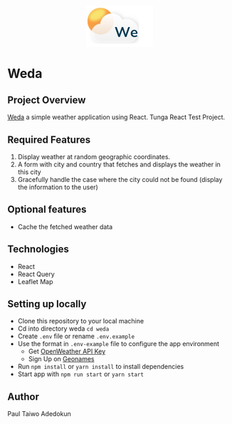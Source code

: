  <p align="center">
	<img src="src/assets/img/logo.svg" alt="Logo" width="150" />
</p>

# Weda

## Project Overview

[Weda](https://weda.vercel.app/) a simple weather application using React. Tunga React Test Project.

## Required Features

1. Display weather at random geographic coordinates.
2. A form with city and country that fetches and displays the weather in this city
3. Gracefully handle the case where the city could not be found (display the information to the user)

## Optional features

- Cache the fetched weather data

## Technologies

- React
- React Query
- Leaflet Map

## Setting up locally

- Clone this repository to your local machine
- Cd into directory weda `cd weda`
- Create `.env` file or rename `.env.example`
- Use the format in `.env-example` file to configure the app environment
	- Get [OpenWeather API Key](https://openweathermap.org/api)
	- Sign Up on [Geonames](http://www.geonames.org/login) 
- Run `npm install` or `yarn install` to install dependencies
- Start app with `npm run start` or `yarn start`

## Author

Paul Taiwo Adedokun
